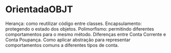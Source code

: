 # OrientadaOBJT
Herança: como reutilizar código entre classes. Encapsulamento: protegendo o estado dos objetos. Polimorfismo: permitindo diferentes comportamentos para o mesmo método. Diferenças entre Conta Corrente e Conta Poupança. Como aplicar abstração para representar comportamentos comuns a diferentes tipos de conta.
